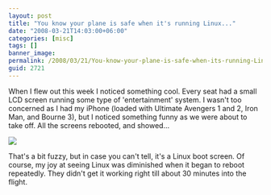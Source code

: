 ```yaml
---
layout: post
title: "You know your plane is safe when it's running Linux..."
date: "2008-03-21T14:03:00+06:00"
categories: [misc]
tags: []
banner_image: 
permalink: /2008/03/21/You-know-your-plane-is-safe-when-its-running-Linux
guid: 2721
---
```


When I flew out this week I noticed something cool. Every seat had a small LCD screen running some type of 'entertainment' system. I wasn't too concerned as I had my iPhone (loaded with Ultimate Avengers 1 and 2, Iron Man, and Bourne 3), but I noticed something funny as we were about to take off. All the screens rebooted, and showed...

<img src="https://static.raymondcamden.com/images/IMG_0048.jpg">

That's a bit fuzzy, but in case you can't tell, it's a Linux boot screen. Of course, my joy at seeing Linux was diminished when it began to reboot repeatedly. They didn't get it working right till about 30 minutes into the flight.